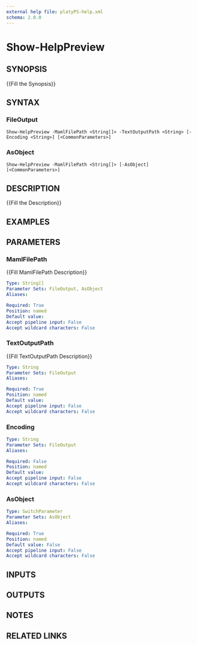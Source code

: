 ```yaml
---
external help file: platyPS-help.xml
schema: 2.0.0
---
```


# Show-HelpPreview
## SYNOPSIS
{{Fill the Synopsis}}

## SYNTAX

### FileOutput
```
Show-HelpPreview -MamlFilePath <String[]> -TextOutputPath <String> [-Encoding <String>] [<CommonParameters>]
```

### AsObject
```
Show-HelpPreview -MamlFilePath <String[]> [-AsObject] [<CommonParameters>]
```

## DESCRIPTION
{{Fill the Description}}

## EXAMPLES

## PARAMETERS

### MamlFilePath
{{Fill MamlFilePath Description}}

```yaml
Type: String[]
Parameter Sets: FileOutput, AsObject
Aliases: 

Required: True
Position: named
Default value: 
Accept pipeline input: False
Accept wildcard characters: False
```

### TextOutputPath
{{Fill TextOutputPath Description}}

```yaml
Type: String
Parameter Sets: FileOutput
Aliases: 

Required: True
Position: named
Default value: 
Accept pipeline input: False
Accept wildcard characters: False
```

### Encoding
```yaml
Type: String
Parameter Sets: FileOutput
Aliases: 

Required: False
Position: named
Default value: 
Accept pipeline input: False
Accept wildcard characters: False
```

### AsObject
```yaml
Type: SwitchParameter
Parameter Sets: AsObject
Aliases: 

Required: True
Position: named
Default value: False
Accept pipeline input: False
Accept wildcard characters: False
```

## INPUTS

## OUTPUTS

## NOTES

## RELATED LINKS


